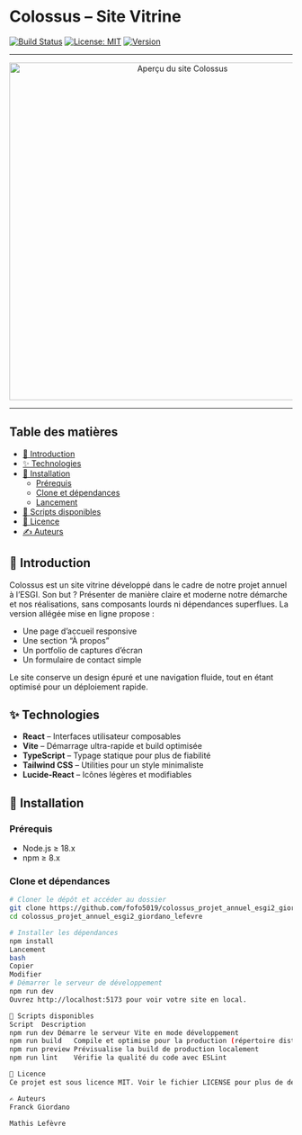 # Colossus – Site Vitrine

[![Build Status](https://img.shields.io/github/actions/workflow/status/fofo5019/colossus_projet_annuel_esgi2_giordano_lefevre/ci.yml)](https://github.com/fofo5019/colossus_projet_annuel_esgi2_giordano_lefevre/actions)
[![License: MIT](https://img.shields.io/badge/License-MIT-blue.svg)](LICENSE)
[![Version](https://img.shields.io/npm/v/colossus.svg)](https://www.npmjs.com/package/colossus)

---

<div align="center">
  <img src="./docs/screenshot.png" alt="Aperçu du site Colossus" width="600" />
</div>

---

## Table des matières

- [📖 Introduction](#introduction)  
- [✨ Technologies](#technologies)  
- [🚀 Installation](#installation)  
  - [Prérequis](#prérequis)  
  - [Clone et dépendances](#clone-et-dépendances)  
  - [Lancement](#lancement)  
- [📜 Scripts disponibles](#scripts-disponibles)  
- [📝 Licence](#licence)  
- [✍️ Auteurs](#auteurs)  

## 📖 Introduction

Colossus est un site vitrine développé dans le cadre de notre projet annuel à l’ESGI. Son but ? Présenter de manière claire et moderne notre démarche et nos réalisations, sans composants lourds ni dépendances superflues. La version allégée mise en ligne propose :

- Une page d’accueil responsive  
- Une section “À propos”  
- Un portfolio de captures d’écran  
- Un formulaire de contact simple  

Le site conserve un design épuré et une navigation fluide, tout en étant optimisé pour un déploiement rapide.

## ✨ Technologies

- **React** – Interfaces utilisateur composables  
- **Vite** – Démarrage ultra-rapide et build optimisée  
- **TypeScript** – Typage statique pour plus de fiabilité  
- **Tailwind CSS** – Utilities pour un style minimaliste  
- **Lucide-React** – Icônes légères et modifiables  

## 🚀 Installation

### Prérequis

- Node.js ≥ 18.x  
- npm ≥ 8.x  

### Clone et dépendances

```bash
# Cloner le dépôt et accéder au dossier
git clone https://github.com/fofo5019/colossus_projet_annuel_esgi2_giordano_lefevre.git
cd colossus_projet_annuel_esgi2_giordano_lefevre

# Installer les dépendances
npm install
Lancement
bash
Copier
Modifier
# Démarrer le serveur de développement
npm run dev
Ouvrez http://localhost:5173 pour voir votre site en local.

📜 Scripts disponibles
Script	Description
npm run dev	Démarre le serveur Vite en mode développement
npm run build	Compile et optimise pour la production (répertoire dist)
npm run preview	Prévisualise la build de production localement
npm run lint	Vérifie la qualité du code avec ESLint

📝 Licence
Ce projet est sous licence MIT. Voir le fichier LICENSE pour plus de détails.

✍️ Auteurs
Franck Giordano

Mathis Lefèvre